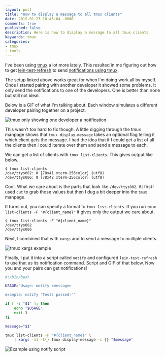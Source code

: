 ```yaml
---
layout: post
title: "How to display a message to all tmux clients"
date: 2019-01-23 18:45:04 -0600
comments: true
published: false
description: Here is how to display a message to all tmux clients
keywords: tmux
categories: 
- tmux
- tools
---
```


I've been using [tmux](https://github.com/tmux/tmux) a lot more lately. This resulted in me figuring out how to get [lein-test-refresh](https://github.com/jakemcc/lein-test-refresh#notifications) to send [notifications using tmux](/blog/2019/01/06/notifications-with-tmux-and-lein-test-refresh/).

The setup linked above works great for when I'm doing work all by myself. Once I started pairing with another developer it showed some problems. It only send the notifications to one of the developers. One is better than none but still not ideal.

Below is a GIF of what I'm talking about. Each window simulates a different developer pairing together on a project.

![tmux only showing one developer a notification](/images/tmux-pair-fail.gif)

This wasn't too hard to fix though. A little digging through the tmux manpage shows that `tmux display-message` takes an optional flag telling it which client gets the message. I had the idea that if I could get a list of all the clients then I could iterate over them and send a message to each.

We can get a list of clients with `tmux list-clients`. This gives output like below.

```
$ tmux list-clients
/dev/ttys002: 0 [78x41 xterm-256color] (utf8)
/dev/ttys006: 0 [78x42 xterm-256color] (utf8)
```

Cool. What we care about is the parts that look like `/dev/ttys002`. At first I used `cut` to grab those values but then I dug a bit deeper into the `tmux` manpage.

It turns out, you can specify a format to `tmux list-clients`. If you run `tmux list-clients -F "#{client_name}"` it gives only the output we care about.

```
$ tmux list-clients -F "#{client_name}"
/dev/ttys002
/dev/ttys006
```

Next, I combined that with `xargs` and to send a message to multiple clients.

![tmux xargs example](/images/tmux-xargs-example.gif)

Finally, I put it into a script called `notify` and configured `lein-test-refresh` to use that as its notification command. Script and GIF of that below. Now you and your pairs can get notifications!

```bash
#!/bin/bash

USAGE="Usage: notify <message>

example: notify 'Tests passed!'"

if [ -z "$1" ]; then
    echo "$USAGE"
    exit 1
fi

message="$1"

tmux list-clients -F "#{client_name}" \
    | xargs -n1 -I{} tmux display-message -c {} "$message"
```

![Example using notify script](/images/tmux-notify-script.gif)


